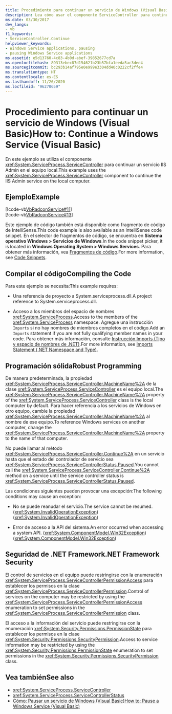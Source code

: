 ```yaml
---
title: Procedimiento para continuar un servicio de Windows (Visual Basic)
description: Lea cómo usar el componente ServiceController para continuar un servicio de Windows (como el Servicio de administración IIS) en un equipo local con Visual Basic.
ms.date: 03/30/2017
dev_langs:
- vb
f1_keywords:
- ServiceController.Continue
helpviewer_keywords:
- Windows Service applications, pausing
- pausing Windows Service applications
ms.assetid: e5d13760-4c83-4b0d-abef-39852677cd7a
ms.openlocfilehash: 89313ebec87d154621b23b57bfa1eeda5ac3dee4
ms.sourcegitcommit: bc293b14af795e0e999e3304dd40c0222cf2ffe4
ms.translationtype: HT
ms.contentlocale: es-ES
ms.lasthandoff: 11/26/2020
ms.locfileid: "96270659"
---
```

# <a name="how-to-continue-a-windows-service-visual-basic"></a><span data-ttu-id="8a615-103">Procedimiento para continuar un servicio de Windows (Visual Basic)</span><span class="sxs-lookup"><span data-stu-id="8a615-103">How to: Continue a Windows Service (Visual Basic)</span></span>

<span data-ttu-id="8a615-104">En este ejemplo se utiliza el componente <xref:System.ServiceProcess.ServiceController> para continuar un servicio IIS Admin en el equipo local.</span><span class="sxs-lookup"><span data-stu-id="8a615-104">This example uses the <xref:System.ServiceProcess.ServiceController> component to continue the IIS Admin service on the local computer.</span></span>  
  
## <a name="example"></a><span data-ttu-id="8a615-105">Ejemplo</span><span class="sxs-lookup"><span data-stu-id="8a615-105">Example</span></span>  

 [!code-vb[VbRadconService#11](../../../samples/snippets/visualbasic/VS_Snippets_VBCSharp/VbRadconService/VB/MyNewService.vb#11)]  
[!code-vb[VbRadconService#13](../../../samples/snippets/visualbasic/VS_Snippets_VBCSharp/VbRadconService/VB/MyNewService.vb#13)]  
  
 <span data-ttu-id="8a615-106">Este ejemplo de código también está disponible como fragmento de código de IntelliSense.</span><span class="sxs-lookup"><span data-stu-id="8a615-106">This code example is also available as an IntelliSense code snippet.</span></span> <span data-ttu-id="8a615-107">En el selector de fragmentos de código, se encuentra en **Sistema operativo Windows > Servicios de Windows**.</span><span class="sxs-lookup"><span data-stu-id="8a615-107">In the code snippet picker, it is located in **Windows Operating System > Windows Services**.</span></span> <span data-ttu-id="8a615-108">Para obtener más información, vea [Fragmentos de código](/visualstudio/ide/code-snippets).</span><span class="sxs-lookup"><span data-stu-id="8a615-108">For more information, see [Code Snippets](/visualstudio/ide/code-snippets).</span></span>  
  
## <a name="compiling-the-code"></a><span data-ttu-id="8a615-109">Compilar el código</span><span class="sxs-lookup"><span data-stu-id="8a615-109">Compiling the Code</span></span>  

 <span data-ttu-id="8a615-110">Para este ejemplo se necesita:</span><span class="sxs-lookup"><span data-stu-id="8a615-110">This example requires:</span></span>  
  
- <span data-ttu-id="8a615-111">Una referencia de proyecto a System.serviceprocess.dll.</span><span class="sxs-lookup"><span data-stu-id="8a615-111">A project reference to System.serviceprocess.dll.</span></span>  
  
- <span data-ttu-id="8a615-112">Acceso a los miembros del espacio de nombres <xref:System.ServiceProcess>.</span><span class="sxs-lookup"><span data-stu-id="8a615-112">Access to the members of the <xref:System.ServiceProcess> namespace.</span></span> <span data-ttu-id="8a615-113">Agregue una instrucción `Imports` si no hay nombres de miembros completos en el código.</span><span class="sxs-lookup"><span data-stu-id="8a615-113">Add an `Imports` statement if you are not fully qualifying member names in your code.</span></span> <span data-ttu-id="8a615-114">Para obtener más información, consulte [Instrucción Imports (Tipo y espacio de nombres de .NET)](../../visual-basic/language-reference/statements/imports-statement-net-namespace-and-type.md).</span><span class="sxs-lookup"><span data-stu-id="8a615-114">For more information, see [Imports Statement (.NET Namespace and Type)](../../visual-basic/language-reference/statements/imports-statement-net-namespace-and-type.md).</span></span>  
  
## <a name="robust-programming"></a><span data-ttu-id="8a615-115">Programación sólida</span><span class="sxs-lookup"><span data-stu-id="8a615-115">Robust Programming</span></span>  

 <span data-ttu-id="8a615-116">De manera predeterminada, la propiedad <xref:System.ServiceProcess.ServiceController.MachineName%2A> de la clase <xref:System.ServiceProcess.ServiceController> es el equipo local.</span><span class="sxs-lookup"><span data-stu-id="8a615-116">The <xref:System.ServiceProcess.ServiceController.MachineName%2A> property of the <xref:System.ServiceProcess.ServiceController> class is the local computer by default.</span></span> <span data-ttu-id="8a615-117">Para hacer referencia a los servicios de Windows en otro equipo, cambie la propiedad <xref:System.ServiceProcess.ServiceController.MachineName%2A> al nombre de ese equipo.</span><span class="sxs-lookup"><span data-stu-id="8a615-117">To reference Windows services on another computer, change the <xref:System.ServiceProcess.ServiceController.MachineName%2A> property to the name of that computer.</span></span>  
  
 <span data-ttu-id="8a615-118">No puede llamar al método <xref:System.ServiceProcess.ServiceController.Continue%2A> en un servicio hasta que el estado del controlador de servicio sea <xref:System.ServiceProcess.ServiceControllerStatus.Paused>.</span><span class="sxs-lookup"><span data-stu-id="8a615-118">You cannot call the <xref:System.ServiceProcess.ServiceController.Continue%2A> method on a service until the service controller status is <xref:System.ServiceProcess.ServiceControllerStatus.Paused>.</span></span>  
  
 <span data-ttu-id="8a615-119">Las condiciones siguientes pueden provocar una excepción:</span><span class="sxs-lookup"><span data-stu-id="8a615-119">The following conditions may cause an exception:</span></span>  
  
- <span data-ttu-id="8a615-120">No se puede reanudar el servicio.</span><span class="sxs-lookup"><span data-stu-id="8a615-120">The service cannot be resumed.</span></span> <span data-ttu-id="8a615-121">(<xref:System.InvalidOperationException>)</span><span class="sxs-lookup"><span data-stu-id="8a615-121">(<xref:System.InvalidOperationException>)</span></span>  
  
- <span data-ttu-id="8a615-122">Error de acceso a la API del sistema.</span><span class="sxs-lookup"><span data-stu-id="8a615-122">An error occurred when accessing a system API.</span></span> <span data-ttu-id="8a615-123">(<xref:System.ComponentModel.Win32Exception>)</span><span class="sxs-lookup"><span data-stu-id="8a615-123">(<xref:System.ComponentModel.Win32Exception>)</span></span>  
  
## <a name="net-framework-security"></a><span data-ttu-id="8a615-124">Seguridad de .NET Framework</span><span class="sxs-lookup"><span data-stu-id="8a615-124">.NET Framework Security</span></span>  

 <span data-ttu-id="8a615-125">El control de servicios en el equipo puede restringirse con la enumeración <xref:System.ServiceProcess.ServiceControllerPermissionAccess> para establecer los permisos en la clase <xref:System.ServiceProcess.ServiceControllerPermission>.</span><span class="sxs-lookup"><span data-stu-id="8a615-125">Control of services on the computer may be restricted by using the <xref:System.ServiceProcess.ServiceControllerPermissionAccess> enumeration to set permissions in the <xref:System.ServiceProcess.ServiceControllerPermission> class.</span></span>  
  
 <span data-ttu-id="8a615-126">El acceso a la información del servicio puede restringirse con la enumeración <xref:System.Security.Permissions.PermissionState> para establecer los permisos en la clase <xref:System.Security.Permissions.SecurityPermission>.</span><span class="sxs-lookup"><span data-stu-id="8a615-126">Access to service information may be restricted by using the <xref:System.Security.Permissions.PermissionState> enumeration to set permissions in the <xref:System.Security.Permissions.SecurityPermission> class.</span></span>  
  
## <a name="see-also"></a><span data-ttu-id="8a615-127">Vea también</span><span class="sxs-lookup"><span data-stu-id="8a615-127">See also</span></span>

- <xref:System.ServiceProcess.ServiceController>
- <xref:System.ServiceProcess.ServiceControllerStatus>
- [<span data-ttu-id="8a615-128">Cómo: Pausar un servicio de Windows (Visual Basic)</span><span class="sxs-lookup"><span data-stu-id="8a615-128">How to: Pause a Windows Service (Visual Basic)</span></span>](how-to-pause-a-windows-service-visual-basic.md)
